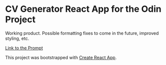 # CV Generator React App for the Odin Project 

Working product. Possible formatting fixes to come in the future, improved styling, etc.

[Link to the Prompt](https://www.theodinproject.com/lessons/node-path-javascript-cv-application)

This project was bootstrapped with [Create React App](https://github.com/facebook/create-react-app).
